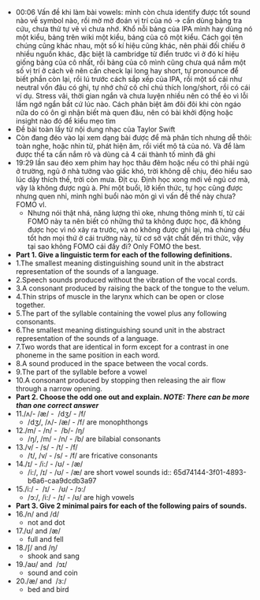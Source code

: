 - 00:06 Vấn đề khi làm bài vowels: mình còn chưa identify được tốt sound nào về symbol nào, rồi mờ mờ đoán vị trí của nó -> cần dùng bảng tra cứu, chưa thử tự vẽ vì chưa nhớ. Khổ nỗi bảng của IPA mình hay dùng nó một kiểu, bảng trên wiki một kiểu, bảng của cô một kiểu. Cách gọi tên chúng cũng khác nhau, một số kí hiệu cũng khác, nên phải đối chiếu ở nhiều nguồn khác, đặc biệt là cambridge từ điển trước vì ở đó kí hiệu giống bảng của cô nhất, rồi bảng của cô mình cũng chưa quá nắm một số vị trí ở cách vẽ nên cần check lại long hay short, tự pronounce để biết phần còn lại, rồi lú trước cách sắp xếp của IPA, rồi một số cái như neutral vốn đâu có ghi, tự nhớ chứ cô chỉ chú thích long/short, rồi có cái ví dụ. Stress vãi, thời gian ngắn và chưa luyện nhiều nên có thể ẻo vì lỗi lầm ngớ ngẩn bất cứ lúc nào. Cách phân biệt âm đôi đôi khi còn ngáo nữa do có ôn gì nhận biết mà quen đâu, nên có bài khởi động hoặc insight nào đó để kiểu mẹo tìm
- Đề bài toàn lấy từ nội dung nhạc của Taylor Swift
- Còn đang đéo vào lại xem dạng bài được để mà phân tích nhưng dễ thôi: toàn nghe, hoặc nhìn từ, phát hiện âm, rồi viết mô tả của nó. Và để làm được thế ta cần nắm rõ và dùng cả 4 cái thành tố mình đã ghi
- 19:29 lần sau đéo xem phim hay học thâu đêm hoặc nếu có thì phải ngủ ở trường, ngủ ở nhà tưởng vào giấc khó, trời không dễ chịu, đéo hiểu sao lúc dậy thích thế, trời còn mưa. Địt cụ. Định học xong mới về ngủ cơ mà, vậy là không được ngủ à. Phí một buổi, lỡ kiến thức, tự học cũng được nhưng quen nhỉ, mình nghỉ buổi nào môn gì vì vấn đề thế này chưa? FOMO vl.
	- Nhưng nói thật nhá, năng lượng thì oke, nhưng thông minh tí, từ cái FOMO này ta nên biết có những thứ ta không được học, đã không được học vì nó xảy ra trước, và nó không được ghi lại, mà chúng đều tốt hơn mọi thứ ở cái trường này, từ cơ sở vật chất đến tri thức, vậy tại sao không FOMO cái đấy đi? Only FOMO the best.
- **Part 1. Give a linguistic term for each of the following definitions.**
- 1.The smallest meaning distinguishing sound unit in the abstract representation of the sounds of a language.
- 2.Speech sounds produced without the vibration of the vocal cords.
- 3.A consonant produced by raising the back of the tongue to the velum.
- 4.Thin strips of muscle in the larynx which can be open or close together.
- 5.The part of the syllable containing the vowel plus any following consonants.
- 6.The smallest meaning distinguishing sound unit in the abstract representation of the sounds of a language.
- 7.Two words that are identical in form except for a contrast in one phoneme in the same position in each word.
- 8.A sound produced in the space between the vocal cords.
- 9.The part of the syllable before a vowel
- 10.A consonant produced by stopping then releasing the air flow through a narrow opening.
- **Part 2. Choose the odd one out and explain. *NOTE: There can be more than one correct answer***
- 11./ʌ/- /æ/ -  /dʒ/ - /f/
	- /dʒ/, /ʌ/- /æ/ - /f/ are monophthongs
- 12./m/ - /n/ -  /b/- /ŋ/
	- /ŋ/, /m/ - /n/ - /b/ are bilabial consonants
- 13./v/ - /s/ - /t/ - /f/
	- /t/, /v/ - /s/ - /f/ are fricative consonants
- 14./ɪ/ - /i:/ - /ʊ/ - /æ/
	- /i:/, /ɪ/ - /ʊ/ - /æ/ are short vowel sounds
	  id:: 65d74144-3f01-4893-b6a6-caa9dcdb3a97
- 15./i:/ -  /ɪ/ -  /ʊ/ - /ɔ:/
	- /ɔ:/, /i:/ -  /ɪ/ -  /ʊ/ are high vowels
- **Part 3. Give 2 minimal pairs for each of the following pairs of sounds.**
- 16./n/ and /d/
	- not and dot
- 17./ʊ/ and /æ/
	- full and fell
- 18./ʃ/ and /ŋ/
	- shook and sang
- 19./aʊ/ and  /ɔɪ/
	- sound and coin
- 20./æ/ and  /ɜ:/
	- bed and bird